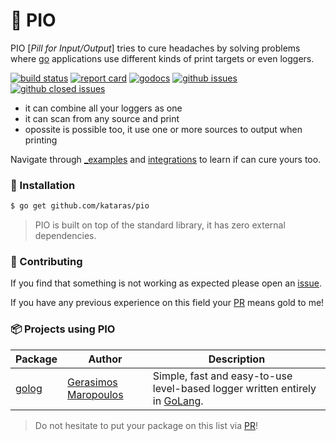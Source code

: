 # 💊 PIO

PIO [_Pill for Input/Output_] tries to cure headaches by solving problems where [go](https://golang.org) applications use different kinds of print targets or even loggers.

[![build status](https://img.shields.io/travis/kataras/pio/master.svg?style=flat-square)](https://travis-ci.org/kataras/pio)
[![report card](https://img.shields.io/badge/report%20card-a%2B-ff3333.svg?style=flat-square)](http://goreportcard.com/report/kataras/pio)
[![godocs](https://img.shields.io/badge/online-documentation-0366d6.svg?style=flat-square)](https://godoc.org/github.com/kataras/pio)
[![github issues](https://img.shields.io/github/issues/kataras/pio.svg)](https://github.com/kataras/pio/issues?q=is%3Aopen+is%3Aissue)
[![github closed issues](https://img.shields.io/github/issues-closed/kataras/pio.svg)](https://github.com/kataras/pio/issues?q=is%3Aissue+is%3Aclosed)

- it can combine all your loggers as one
- it can scan from any source and print
- opossite is possible too, it use one or more sources to output when printing

Navigate through [_examples](_examples/) and [integrations](_examples/integrations/) to learn if can cure yours too.

### 🚀 Installation

```bash
$ go get github.com/kataras/pio
```

> PIO is built on top of the standard library, it has zero external dependencies.

### 👥 Contributing

If you find that something is not working as expected please open an [issue](https://github.com/kataras/pio/issues).

If you have any previous experience on this field your [PR](https://github.com/kataras/pio/pulls) means gold to me!

### 📦 Projects using PIO

| Package | Author | Description |
| -----------|--------|-------------|
| [golog](https://github.com/kataras/golog) | [Gerasimos Maropoulos](https://github.com/kataras) | Simple, fast and easy-to-use level-based logger written entirely in [GoLang](https://golang.org). |

> Do not hesitate to put your package on this list via [PR](https://github.com/kataras/pio/pulls)!